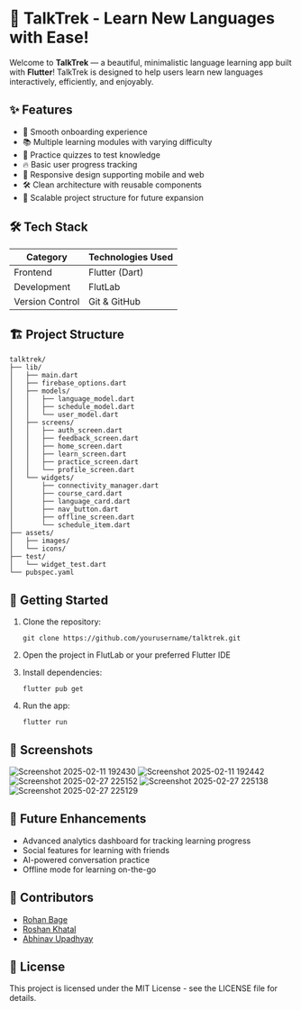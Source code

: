 # 🚀 TalkTrek - Learn New Languages with Ease!

Welcome to **TalkTrek** — a beautiful, minimalistic language learning app built with **Flutter**! TalkTrek is designed to help users learn new languages interactively, efficiently, and enjoyably.

## ✨ Features

* 🚀 Smooth onboarding experience
* 📚 Multiple learning modules with varying difficulty
* 🧠 Practice quizzes to test knowledge
* 🔥 Basic user progress tracking
* 📱 Responsive design supporting mobile and web
* 🛠 Clean architecture with reusable components
* 🧩 Scalable project structure for future expansion

## 🛠 Tech Stack

| Category | Technologies Used |
|----------|-------------------|
| Frontend | Flutter (Dart) |
| Development | FlutLab |
| Version Control | Git & GitHub |

## 🏗 Project Structure

```
talktrek/
├── lib/
│   ├── main.dart
│   ├── firebase_options.dart
│   ├── models/
│   │   ├── language_model.dart
│   │   ├── schedule_model.dart
│   │   └── user_model.dart
│   ├── screens/
│   │   ├── auth_screen.dart
│   │   ├── feedback_screen.dart
│   │   ├── home_screen.dart
│   │   ├── learn_screen.dart
│   │   ├── practice_screen.dart
│   │   └── profile_screen.dart
│   └── widgets/
│       ├── connectivity_manager.dart
│       ├── course_card.dart
│       ├── language_card.dart
│       ├── nav_button.dart
│       ├── offline_screen.dart
│       └── schedule_item.dart
├── assets/
│   ├── images/
│   └── icons/
├── test/
│   └── widget_test.dart
└── pubspec.yaml
```

## 🚀 Getting Started

1. Clone the repository:
   ```
   git clone https://github.com/yourusername/talktrek.git
   ```

2. Open the project in FlutLab or your preferred Flutter IDE

3. Install dependencies:
   ```
   flutter pub get
   ```

4. Run the app:
   ```
   flutter run
   ```

## 📱 Screenshots


![Screenshot 2025-02-11 192430](https://github.com/user-attachments/assets/ab43704c-47fc-43bf-8934-181cadf2d129)
![Screenshot 2025-02-11 192442](https://github.com/user-attachments/assets/8fc70ea7-63ab-43fe-bfd6-ef4b1977d693)
![Screenshot 2025-02-27 225152](https://github.com/user-attachments/assets/5a3f69be-b4b5-4d65-b46d-ab13481fc0b6)
![Screenshot 2025-02-27 225138](https://github.com/user-attachments/assets/ec29e33a-f1ef-4f9e-8d47-99c0239310d5)
![Screenshot 2025-02-27 225129](https://github.com/user-attachments/assets/d4ba2cf9-64e6-4e0f-bfc0-569183e74129)

## 🔮 Future Enhancements

- Advanced analytics dashboard for tracking learning progress
- Social features for learning with friends
- AI-powered conversation practice
- Offline mode for learning on-the-go

## 👥 Contributors

- [Rohan Bage](https://github.com/RohanBage)
- [Roshan Khatal](https://github.com/Roshan-cloud1)
- [Abhinav Upadhyay](https://github.com/GeekAbhinav30)

## 📄 License

This project is licensed under the MIT License - see the LICENSE file for details.
